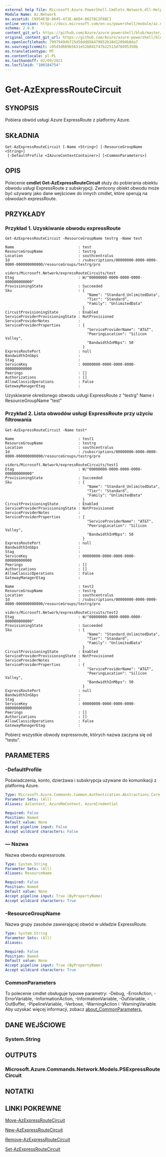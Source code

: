```yaml
---
external help file: Microsoft.Azure.PowerShell.Cmdlets.Network.dll-Help.xml
Module Name: Az.Network
ms.assetid: C9954E3D-8645-473E-A6D4-86278C2F6BC1
online version: https://docs.microsoft.com/en-us/powershell/module/az.network/get-azexpressroutecircuit
schema: 2.0.0
content_git_url: https://github.com/Azure/azure-powershell/blob/master/src/Network/Network/help/Get-AzExpressRouteCircuit.md
original_content_git_url: https://github.com/Azure/azure-powershell/blob/master/src/Network/Network/help/Get-AzExpressRouteCircuit.md
ms.openlocfilehash: 7997949db725d50dd656479852b10d12094b8da7
ms.sourcegitcommit: c05d3d669b5631e526841f47b22513d78495350b
ms.translationtype: MT
ms.contentlocale: pl-PL
ms.lasthandoff: 02/09/2021
ms.locfileid: "100184754"
---
```

# Get-AzExpressRouteCircuit

## SYNOPSIS
Pobiera obwód usługi Azure ExpressRoute z platformy Azure.

## SKŁADNIA

```
Get-AzExpressRouteCircuit [-Name <String>] [-ResourceGroupName <String>]
 [-DefaultProfile <IAzureContextContainer>] [<CommonParameters>]
```

## OPIS
Polecenie **cmdlet Get-AzExpressRouteCircuit** służy do pobierania obiektu obwodu usługi ExpressRoute z subskrypcji. Zwrócony obiekt obwodu może być używany jako dane wejściowe do innych cmdlet, które operują na obwodach expressRoute.

## PRZYKŁADY

### Przykład 1. Uzyskiwanie obwodu expressRoute
```
Get-AzExpressRouteCircuit -ResourceGroupName testrg -Name test

Name                             : test
ResourceGroupName                : testrg
Location                         : southcentralus
Id                               : /subscriptions/00000000-0000-0000-0000-000000000000/resourceGroups/testrg/pro
                                   viders/Microsoft.Network/expressRouteCircuits/test
Etag                             : W/"00000000-0000-0000-0000-000000000000"
ProvisioningState                : Succeeded
Sku                              : {
                                     "Name": "Standard_UnlimitedData",
                                     "Tier": "Standard",
                                     "Family": "UnlimitedData"
                                   }
CircuitProvisioningState         : Enabled
ServiceProviderProvisioningState : NotProvisioned
ServiceProviderNotes             :
ServiceProviderProperties        : {
                                     "ServiceProviderName": "AT&T",
                                     "PeeringLocation": "Silicon Valley",
                                     "BandwidthInMbps": 50
                                   }
ExpressRoutePort                 : null
BandwidthInGbps                  :
Stag                             :
ServiceKey                       : 00000000-0000-0000-0000-000000000000
Peerings                         : []
Authorizations                   : []
AllowClassicOperations           : False
GatewayManagerEtag               :
```

Uzyskiwanie określonego obwodu usługi ExpressRoute z "testrg" Name i ResourceGroupName "test"

### Przykład 2. Lista obwodów usługi ExpressRoute przy użyciu filtrowania
```
Get-AzExpressRouteCircuit -Name test*

Name                             : test1
ResourceGroupName                : testrg
Location                         : southcentralus
Id                               : /subscriptions/00000000-0000-0000-0000-000000000000/resourceGroups/testrg/pro
                                   viders/Microsoft.Network/expressRouteCircuits/test1
Etag                             : W/"00000000-0000-0000-0000-000000000000"
ProvisioningState                : Succeeded
Sku                              : {
                                     "Name": "Standard_UnlimitedData",
                                     "Tier": "Standard",
                                     "Family": "UnlimitedData"
                                   }
CircuitProvisioningState         : Enabled
ServiceProviderProvisioningState : NotProvisioned
ServiceProviderNotes             :
ServiceProviderProperties        : {
                                     "ServiceProviderName": "AT&T",
                                     "PeeringLocation": "Silicon Valley",
                                     "BandwidthInMbps": 50
                                   }
ExpressRoutePort                 : null
BandwidthInGbps                  :
Stag                             :
ServiceKey                       : 00000000-0000-0000-0000-000000000000
Peerings                         : []
Authorizations                   : []
AllowClassicOperations           : False
GatewayManagerEtag               :

Name                             : test2
ResourceGroupName                : testrg
Location                         : southcentralus
Id                               : /subscriptions/00000000-0000-0000-0000-000000000000/resourceGroups/testrg/pro
                                   viders/Microsoft.Network/expressRouteCircuits/test2
Etag                             : W/"00000000-0000-0000-0000-000000000000"
ProvisioningState                : Succeeded
Sku                              : {
                                     "Name": "Standard_UnlimitedData",
                                     "Tier": "Standard",
                                     "Family": "UnlimitedData"
                                   }
CircuitProvisioningState         : Enabled
ServiceProviderProvisioningState : NotProvisioned
ServiceProviderNotes             :
ServiceProviderProperties        : {
                                     "ServiceProviderName": "AT&T",
                                     "PeeringLocation": "Silicon Valley",
                                     "BandwidthInMbps": 50
                                   }
ExpressRoutePort                 : null
BandwidthInGbps                  :
Stag                             :
ServiceKey                       : 00000000-0000-0000-0000-000000000000
Peerings                         : []
Authorizations                   : []
AllowClassicOperations           : False
GatewayManagerEtag               :
```

Pobierz wszystkie obwody expressroute, których nazwa zaczyna się od "testu".

## PARAMETERS

### -DefaultProfile
Poświadczenia, konto, dzierżawa i subskrypcja używane do komunikacji z platformą Azure.

```yaml
Type: Microsoft.Azure.Commands.Common.Authentication.Abstractions.Core.IAzureContextContainer
Parameter Sets: (All)
Aliases: AzContext, AzureRmContext, AzureCredential

Required: False
Position: Named
Default value: None
Accept pipeline input: False
Accept wildcard characters: False
```

### — Nazwa
Nazwa obwodu expressroute.

```yaml
Type: System.String
Parameter Sets: (All)
Aliases: ResourceName

Required: False
Position: Named
Default value: None
Accept pipeline input: True (ByPropertyName)
Accept wildcard characters: True
```

### -ResourceGroupName
Nazwa grupy zasobów zawierającej obwód w układzie ExpressRoute.

```yaml
Type: System.String
Parameter Sets: (All)
Aliases:

Required: False
Position: Named
Default value: None
Accept pipeline input: True (ByPropertyName)
Accept wildcard characters: True
```

### CommonParameters
To polecenie cmdlet obsługuje typowe parametry: -Debug, -ErrorAction, -ErrorVariable, -InformationAction, -InformationVariable, -OutVariable, -OutBuffer, -PipelineVariable, -Verbose, -WarningAction i -WarningVariable. Aby uzyskać więcej informacji, zobacz [about_CommonParameters.](http://go.microsoft.com/fwlink/?LinkID=113216)

## DANE WEJŚCIOWE

### System.String

## OUTPUTS

### Microsoft.Azure.Commands.Network.Models.PSExpressRouteCircuit

## NOTATKI

## LINKI POKREWNE

[Move-AzExpressRouteCircuit](Move-AzExpressRouteCircuit.md)

[New-AzExpressRouteCircuit](New-AzExpressRouteCircuit.md)

[Remove-AzExpressRouteCircuit](Remove-AzExpressRouteCircuit.md)

[Set-AzExpressRouteCircuit](Set-AzExpressRouteCircuit.md)
